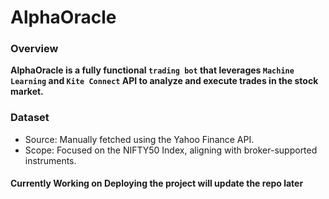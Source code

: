# AlphaOracle
### Overview
**AlphaOracle is a fully functional `trading bot` that leverages `Machine Learning` and `Kite Connect` API to analyze and execute trades in the stock market.**

### Dataset
- Source: Manually fetched using the Yahoo Finance API.
- Scope: Focused on the NIFTY50 Index, aligning with broker-supported instruments.

#### **Currently Working on Deploying the project will update the repo later**